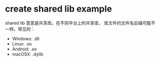 # create shared lib example

shared lib 意思是共享库。在不同平台上的共享库， 库文件的文件名后缀可能不一样。常见的：
- Windows: .dll
- Linux: .so
- Android: .so
- macOSX: .dylib


